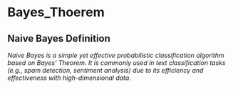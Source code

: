 # Bayes_Thoerem

## Naive Bayes Definition
_Naive Bayes is a simple yet effective probabilistic classification algorithm based on Bayes' Theorem. It is commonly used in text classification tasks (e.g., spam detection, sentiment analysis) due to its efficiency and effectiveness with high-dimensional data._
